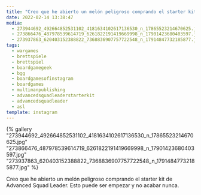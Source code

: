 ```yaml
---
title: "Creo que he abierto un melón peligroso comprando el starter kit de Advanced Squad Leader"
date: 2022-02-14 13:38:47
media:
  - 273944692_492664852531102_4181634102617136530_n_17865523214670625.jpg
  - 273866476_487978539614719_6261822191419669998_n_17901423680403597.jpg
  - 273937863_620403152388822_7368836907757722548_n_17914847732185877.jpg
tags:
  - wargames
  - brettspiele
  - brettspiel
  - boardgamegeek
  - bgg
  - boardgamesofinstagram
  - boardgames
  - multimanpublishing
  - advancedsquadleaderstarterkit
  - advancedsquadleader
  - asl
template: instagram
---
```


{% gallery "273944692_492664852531102_4181634102617136530_n_17865523214670625.jpg" "273866476_487978539614719_6261822191419669998_n_17901423680403597.jpg" "273937863_620403152388822_7368836907757722548_n_17914847732185877.jpg" %}

Creo que he abierto un melón peligroso comprando el starter kit de Advanced Squad Leader. Esto puede ser empezar y no acabar nunca.


